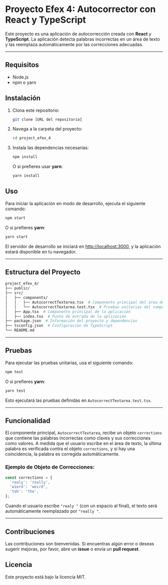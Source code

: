 # Proyecto Efex 4: Autocorrector con React y TypeScript

Este proyecto es una aplicación de autocorrección creada con **React** y **TypeScript**. La aplicación detecta palabras incorrectas en un área de texto y las reemplaza automáticamente por las correcciones adecuadas.

---

## Requisitos

- Node.js
- npm o yarn

## Instalación

1. Clona este repositorio:
   ```bash
   git clone [URL del repositorio]
   ```
2. Navega a la carpeta del proyecto:
   ```bash
   cd project_efex_4
   ```
3. Instala las dependencias necesarias:
   ```bash
   npm install
   ```
   O si prefieres usar **yarn**:
   ```bash
   yarn install
   ```

## Uso

Para iniciar la aplicación en modo de desarrollo, ejecuta el siguiente comando:

```bash
npm start
```

O si prefieres **yarn**:

```bash
yarn start
```

El servidor de desarrollo se iniciará en [http://localhost:3000](http://localhost:3000), y la aplicación estará disponible en tu navegador.

---

## Estructura del Proyecto

```bash
project_efex_4/
├── public/
├── src/
│   ├── components/
│   │   ├── AutocorrectTextarea.tsx  # Componente principal del área de texto con autocorrección
│   │   └── AutocorrectTextarea.test.tsx  # Pruebas unitarias del componente
│   ├── App.tsx  # Componente principal de la aplicación
│   ├── index.tsx  # Punto de entrada de la aplicación
├── package.json  # Información del proyecto y dependencias
├── tsconfig.json  # Configuración de TypeScript
└── README.md
```

---

## Pruebas

Para ejecutar las pruebas unitarias, usa el siguiente comando:

```bash
npm test
```

O si prefieres **yarn**:

```bash
yarn test
```

Esto ejecutará las pruebas definidas en `AutocorrectTextarea.test.tsx`.

---

## Funcionalidad

El componente principal, `AutocorrectTextarea`, recibe un objeto `corrections` que contiene las palabras incorrectas como claves y sus correcciones como valores. A medida que el usuario escribe en el área de texto, la última palabra es verificada contra el objeto `corrections`, y si hay una coincidencia, la palabra es corregida automáticamente.

### Ejemplo de Objeto de Correcciones:

```typescript
const corrections = {
  'realy': 'really',
  'wierd': 'weird',
  'teh': 'the',
};
```

Cuando el usuario escribe `"realy "` (con un espacio al final), el texto será automáticamente reemplazado por `"really "`.

---

## Contribuciones

Las contribuciones son bienvenidas. Si encuentras algún error o deseas sugerir mejoras, por favor, abre un **issue** o envía un **pull request**.

## Licencia

Este proyecto está bajo la licencia MIT.
